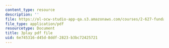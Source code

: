 ```yaml
---
content_type: resource
description: ''
file: https://ol-ocw-studio-app-qa.s3.amazonaws.com/courses/2-627-fundamentals-of-photovoltaics-fall-2013/6e745316d45d8ddf2823b3bc72425721_yHzpj_MDOdk.pdf
file_type: application/pdf
resourcetype: Document
title: 3play pdf file
uid: 6e745316-d45d-8ddf-2823-b3bc72425721
---
```

